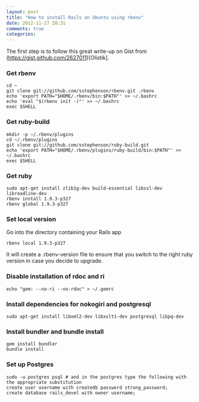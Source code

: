 ```yaml
---
layout: post
title: "How to install Rails on Ubuntu using rbenv"
date: 2012-11-27 20:31
comments: true
categories: 
---
```

The first step is to follow this great write-up on Gist from (https://gist.github.com/2627011)[Olistik].

### Get rbenv

    cd ~
    git clone git://github.com/sstephenson/rbenv.git .rbenv
    echo 'export PATH="$HOME/.rbenv/bin:$PATH"' >> ~/.bashrc
    echo 'eval "$(rbenv init -)"' >> ~/.bashrc
    exec $SHELL

### Get ruby-build

    mkdir -p ~/.rbenv/plugins
    cd ~/.rbenv/plugins
    git clone git://github.com/sstephenson/ruby-build.git
    echo 'export PATH="$HOME/.rbenv/plugins/ruby-build/bin:$PATH"' >> ~/.bashrc
    exec $SHELL

### Get ruby

    sudo apt-get install zlib1g-dev build-essential libssl-dev libreadline-dev
    rbenv install 1.9.3-p327
    rbenv global 1.9.3-p327

### Set local version

Go into the directory containing your Rails app

    rbenv local 1.9.3-p327

It will create a .rbenv-version file to ensure that you switch to the right ruby version
in case you decide to upgrade.

### Disable installation of rdoc and ri

    echo "gem: --no-ri --no-rdoc" > ~/.gemrc

### Install dependencies for nokogiri and postgresql

    sudo apt-get install libxml2-dev libxslt1-dev postgresql libpq-dev

### Install bundler and bundle install

    gem install bundler
    bundle install

### Set up Postgres

    sudo -u postgres psql # and in the postgres type the following with the appropriate substitution
    create user username with createdb password strong_password;
    create database rails_devel with owner username;
